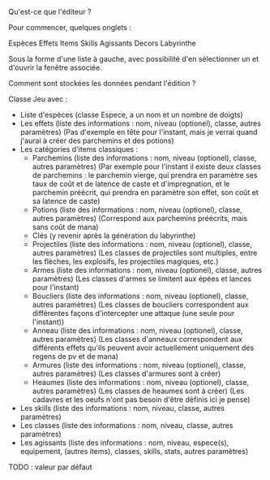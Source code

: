 Qu'est-ce que l'éditeur ?

Pour commencer, quelques onglets :

Espèces
Effets
Items
Skills
Agissants
Decors
Labyrinthe

Sous la forme d'une liste à gauche, avec possibilité d'en sélectionner un et d'ouvrir la fenêtre associée.

Comment sont stockées les données pendant l'édition ?

Classe Jeu avec :
- Liste d'espèces (classe Espece, a un nom et un nombre de doigts)
- Les effets (liste des informations : nom, niveau (optionel), classe, autres paramètres)
  (Pas d'exemple en tête pour l'instant, mais je verrai quand j'aurai à créer des parchemins et des potions)
- Les catégories d'items classiques :
  - Parchemins (liste des informations : nom, niveau (optionel), classe, autres paramètres)
    (Par exemple pour l'instant il existe deux classes de parchemins : le parchemin vierge, qui prendra en paramètre ses taux de coût et de latence de caste et d'impregnation, et le parchemin préécrit, qui prendra en paramètre son effet, son coût et sa latence de caste)
  - Potions (liste des informations : nom, niveau (optionel), classe, autres paramètres)
    (Correspond aux parchemins préécrits, mais sans coût de mana)
  - Clés (y revenir après la génération du labyrinthe)
  - Projectiles (liste des informations : nom, niveau (optionel), classe, autres paramètres)
    (Les classes de projectiles sont multiples, entre les flèches, les explosifs, les projectiles magiques, etc.)
  - Armes (liste des informations : nom, niveau (optionel), classe, autres paramètres)
    (Les classes d'armes se limitent aux épées et lances pour l'instant)
  - Boucliers (liste des informations : nom, niveau (optionel), classe, autres paramètres)
    (Les classes de boucliers correspondent aux différentes façons d'intercepter une attaque (une seule pour l'instant))
  - Anneau (liste des informations : nom, niveau (optionel), classe, autres paramètres)
    (Les classes d'anneaux correspondent aux différents effets qu'ils peuvent avoir actuellement uniquement des regens de pv et de mana)
  - Armures (liste des informations : nom, niveau (optionel), classe, autres paramètres)
    (Les classes d'armures sont à créer)
  - Heaumes (liste des informations : nom, niveau (optionel), classe, autres paramètres)
    (Les classes de heaumes sont à créer)
  (Les cadavres et les oeufs n'ont pas besoin d'être définis ici je pense)
- Les skills (liste des informations : nom, niveau, classe, autres paramètres)
- Les classes (liste des informations : nom, niveau, classe, autres paramètres)
- Les agissants (liste des informations : nom, niveau, espece(s), equipement, (autres items), classes, skills, stats, autres paramètres)

TODO : valeur par défaut
